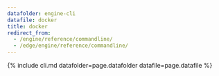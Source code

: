```yaml
---
datafolder: engine-cli
datafile: docker
title: docker
redirect_from:
  - /engine/reference/commandline/
  - /edge/engine/reference/commandline/
---
```


<!--
Sorry, but the contents of this page are automatically generated from
Docker's source code. If you want to suggest a change to the text that appears
here, you'll need to find the string by searching this repo:

https://github.com/docker/cli
-->

{% include cli.md datafolder=page.datafolder datafile=page.datafile %}
